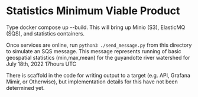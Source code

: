 # Statistics Minimum Viable Product

Type docker compose up --build. This will bring up Minio (S3), ElasticMQ (SQS), and statistics containers.

Once services are online, run `python3 ./send_message.py` from this directory to simulate an SQS message. This message represents running of basic geospatial statistics (min,max,mean) for the guyandotte river watershed for July 18th, 2022 17hours UTC

There is scaffold in the code for writing output to a target (e.g. API, Grafana Mimir, or Otherwise), but implementation details for this have not been determined yet.

